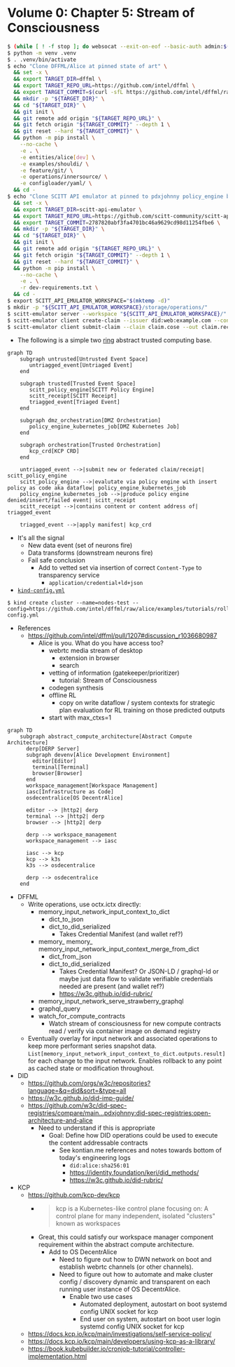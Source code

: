 # Volume 0: Chapter 5: Stream of Consciousness

```bash
$ (while [ ! -f stop ]; do websocat --exit-on-eof --basic-auth admin:$(cat ../password) wss://vcs.activitypub.securitytxt.dffml.chadig.com/listen/websocket | tee -a untriagged_events; done) &
$ python -m venv .venv
$ . .venv/bin/activate
$ echo "Clone DFFML/Alice at pinned state of art" \
  && set -x \
  && export TARGET_DIR=dffml \
  && export TARGET_REPO_URL=https://github.com/intel/dffml \
  && export TARGET_COMMIT=$(curl -sfL https://github.com/intel/dffml/raw/alice/entities/alice/README.rst | grep 'ALICE_STATE_OF_ART=' | sed -e 's/.*=//') \
  && mkdir -p "${TARGET_DIR}" \
  && cd "${TARGET_DIR}" \
  && git init \
  && git remote add origin "${TARGET_REPO_URL}" \
  && git fetch origin "${TARGET_COMMIT}" --depth 1 \
  && git reset --hard "${TARGET_COMMIT}" \
  && python -m pip install \
    --no-cache \
    -e . \
    -e entities/alice[dev] \
    -e examples/shouldi/ \
    -e feature/git/ \
    -e operations/innersource/ \
    -e configloader/yaml/ \
  && cd -
$ echo "Clone SCITT API emulator at pinned to pdxjohnny policy_engine branch HEAD as of 2023-03-31 09:54-7:00" \
  && set -x \
  && export TARGET_DIR=scitt-api-emulator \
  && export TARGET_REPO_URL=https://github.com/scitt-community/scitt-api-emulator \
  && export TARGET_COMMIT=2787820abf3fa4701bc46a9629cd98d11254fbe6 \
  && mkdir -p "${TARGET_DIR}" \
  && cd "${TARGET_DIR}" \
  && git init \
  && git remote add origin "${TARGET_REPO_URL}" \
  && git fetch origin "${TARGET_COMMIT}" --depth 1 \
  && git reset --hard "${TARGET_COMMIT}" \
  && python -m pip install \
    --no-cache \
    -e . \
    -r dev-requirements.txt \
  && cd -
$ export SCITT_API_EMULATOR_WORKSPACE="$(mktemp -d)"
$ mkdir -p "${SCITT_API_EMULATOR_WORKSPACE}/storage/operations/"
$ scitt-emulator server --workspace "${SCITT_API_EMULATOR_WORKSPACE}/" --tree-alg CCF --use-lro
$ scitt-emulator client create-claim --issuer did:web:example.com --content-type application/json --payload '{"sun": "yellow"}' --out claim.cose
$ scitt-emulator client submit-claim --claim claim.cose --out claim.receipt.cbor
```

- The following is a simple two
  [ring](https://en.wikipedia.org/wiki/Protection_ring) abstract trusted
  computing base.

```mermaid
graph TD
    subgraph untrusted[Untrusted Event Space]
       untriagged_event[Untriaged Event]
    end

    subgraph trusted[Trusted Event Space]
       scitt_policy_engine[SCITT Policy Engine]
       scitt_receipt[SCITT Receipt]
       triagged_event[Triaged Event]
    end

    subgraph dmz_orchestration[DMZ Orchestration]
       policy_engine_kubernetes_job[DMZ Kubernetes Job]
    end

    subgraph orchestration[Trusted Orchestration]
       kcp_crd[KCP CRD]
    end

    untriagged_event -->|submit new or federated claim/receipt| scitt_policy_engine
    scitt_policy_engine -->|evalutate via policy engine with insert policy as code aka dataflow| policy_engine_kubernetes_job
    policy_engine_kubernetes_job -->|produce policy engine denied/insert/failed event| scitt_receipt
    scitt_receipt -->|contains content or content address of| triagged_event
    
    triagged_event -->|apply manifest| kcp_crd
```

- It's all the signal
  - New data event (set of neurons fire)
  - Data transforms (downstream neurons fire)
  - Fail safe conclusion
    - Add to vetted set via insertion of correct `Content-Type` to transparency service
      - `application/credential+ld+json`
- [`kind-config.yml`](https://github.com/intel/dffml/tree/alice/examples/tutorials/rolling_alice/transparency_service/kubernetes_dataflow_policy_engine)

```console
$ kind create cluster --name=nodes-test --config=https://github.com/intel/dffml/raw/alice/examples/tutorials/rolling_alice/transparency_service/kubernetes_dataflow_policy_engine/kind-config.yml
```

- References
  - https://github.com/intel/dffml/pull/1207#discussion_r1036680987
    - Alice is you. What do you have access too?
      - webrtc media stream of desktop
        - extension in browser
        - search
      - vetting of information (gatekeeper/prioritizer)
        - tutorial: Stream of Consciousness
      - codegen synthesis
      - offline RL
        - copy on write dataflow / system contexts for strategic plan evaluation for RL training on those predicted outputs
      - start with max_ctxs=1

```mermaid
graph TD
    subgraph abstract_compute_architecture[Abstract Compute Architecture]
      derp[DERP Server]
      subgraph devenv[Alice Development Environment]
        editor[Editor]
        terminal[Terminal]
        browser[Browser]
      end
      workspace_management[Workspace Management]
      iasc[Infrastructure as Code]
      osdecentralice[OS DecentrAlice]

      editor --> |http2| derp
      terminal --> |http2| derp
      browser --> |http2| derp

      derp --> workspace_management
      workspace_management --> iasc

      iasc --> kcp
      kcp --> k3s
      k3s --> osdecentralice

      derp --> osdecentralice
    end
```

- DFFML
  - Write operations, use octx.ictx directly:
    - memory_input_network_input_context_to_dict
      - dict_to_json
      - dict_to_did_serialized
        - Takes Credential Manifest (and wallet ref?)
    - memory_ memory_ memory_input_network_input_context_merge_from_dict
      - dict_from_json
      - dict_to_did_serialized
        - Takes Credential Manifest? Or JSON-LD / graphql-ld or maybe just data flow to validate verifiable credentials needed are present (and wallet ref?)
        - https://w3c.github.io/did-rubric/
    - memory_input_network_serve_strawberry_graphql
    - graphql_query
    - watch_for_compute_contracts
      - Watch stream of consciousness for new compute contracts read / verify via container image on demand registry
  - Eventually overlay for input network and associated operations to keep more performant series snapshot data. `List[memory_input_network_input_context_to_dict.outputs.result]` for each change to the input network. Enables rollback to any point as cached state or modification throughout.
- DID
  - https://github.com/orgs/w3c/repositories?language=&q=did&sort=&type=all
  - https://w3c.github.io/did-imp-guide/
  - https://github.com/w3c/did-spec-registries/compare/main...pdxjohnny:did-spec-registries:open-architecture-and-alice
    - Need to understand if this is appropriate
      - Goal: Define how DID operations could be used to execute the content addressable contracts
        - See kontian.me references and notes towards bottom of today's engineering logs
          - `did:alice:sha256:01`
          - https://identity.foundation/keri/did_methods/
          - https://w3c.github.io/did-rubric/
- KCP
  - https://github.com/kcp-dev/kcp
    - > kcp is a Kubernetes-like control plane focusing on: A control plane for many independent, isolated "clusters" known as workspaces
    - Great, this could satisfy our workspace manager component requirement
      within the abstract compute architecture.
      - Add to OS DecentrAlice
        - Need to figure out how to DWN network on boot and establish webrtc channels
          (or other channels).
        - Need to figure out how to automate and make cluster config / discovery dynamic
          and transparent on each running user instance of OS DecentrAlice.
          - Enable two use cases
            - Automated deployment, autostart on boot systemd config UNIX socket for kcp
            - End user on system, autostart on boot user login systemd config UNIX socket for kcp
  - https://docs.kcp.io/kcp/main/investigations/self-service-policy/
  - https://docs.kcp.io/kcp/main/developers/using-kcp-as-a-library/
  - https://book.kubebuilder.io/cronjob-tutorial/controller-implementation.html
